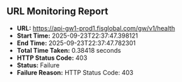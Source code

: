 ## URL Monitoring Report

- **URL:** https://api-gw1-prod1.fisglobal.com/gw/v1/health
- **Start Time:** 2025-09-23T22:37:47.398121
- **End Time:** 2025-09-23T22:37:47.782301
- **Total Time Taken:** 0.38418 seconds
- **HTTP Status Code:** 403
- **Status:** Failure
- **Failure Reason:** HTTP Status Code: 403
